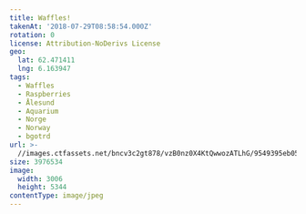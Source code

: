 ```yaml
---
title: Waffles!
takenAt: '2018-07-29T08:58:54.000Z'
rotation: 0
license: Attribution-NoDerivs License
geo:
  lat: 62.471411
  lng: 6.163947
tags:
  - Waffles
  - Raspberries
  - Ålesund
  - Aquarium
  - Norge
  - Norway
  - bgotrd
url: >-
  //images.ctfassets.net/bncv3c2gt878/vzB0nz0X4KtQwwozATLhG/9549395eb05b465ed5cede9853046975/waffles_42955695775_o
size: 3976534
image:
  width: 3006
  height: 5344
contentType: image/jpeg
---
```


